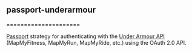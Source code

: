 ## passport-underarmour
=====================

[Passport](http://passportjs.org/) strategy for authenticating with the [Under Armour API](https://developer.underarmour.com/) (MapMyFitness, MapMyRun, MapMyRide, etc.) using the OAuth 2.0 API.
